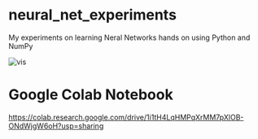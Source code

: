 # neural_net_experiments
My experiments on learning Neral Networks hands on using Python and NumPy

![vis](/Visualisations/fun_vis_res.gif)

# Google Colab Notebook
https://colab.research.google.com/drive/1i1tH4LqHMPqXrMM7pXlOB-ONdWjgW6oH?usp=sharing
